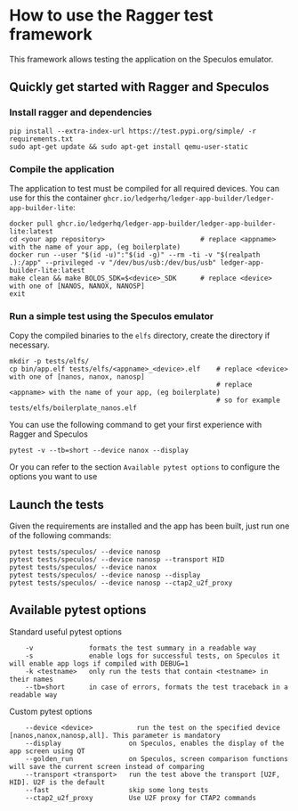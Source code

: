 # How to use the Ragger test framework

This framework allows testing the application on the Speculos emulator.


## Quickly get started with Ragger and Speculos

### Install ragger and dependencies

```
pip install --extra-index-url https://test.pypi.org/simple/ -r requirements.txt
sudo apt-get update && sudo apt-get install qemu-user-static
```

### Compile the application

The application to test must be compiled for all required devices.
You can use for this the container `ghcr.io/ledgerhq/ledger-app-builder/ledger-app-builder-lite`:
```
docker pull ghcr.io/ledgerhq/ledger-app-builder/ledger-app-builder-lite:latest
cd <your app repository>                        # replace <appname> with the name of your app, (eg boilerplate)
docker run --user "$(id -u)":"$(id -g)" --rm -ti -v "$(realpath .):/app" --privileged -v "/dev/bus/usb:/dev/bus/usb" ledger-app-builder-lite:latest
make clean && make BOLOS_SDK=$<device>_SDK      # replace <device> with one of [NANOS, NANOX, NANOSP]
exit
```

### Run a simple test using the Speculos emulator

Copy the compiled binaries to the `elfs` directory, create the directory if necessary.
```
mkdir -p tests/elfs/
cp bin/app.elf tests/elfs/<appname>_<device>.elf    # replace <device> with one of [nanos, nanox, nanosp]
                                                    # replace <appname> with the name of your app, (eg boilerplate)
                                                    # so for example tests/elfs/boilerplate_nanos.elf
```

You can use the following command to get your first experience with Ragger and Speculos
```
pytest -v --tb=short --device nanox --display
```
Or you can refer to the section `Available pytest options` to configure the options you want to use

## Launch the tests

Given the requirements are installed and the app has been built, just run one of the following commands:

```
pytest tests/speculos/ --device nanosp
pytest tests/speculos/ --device nanosp --transport HID
pytest tests/speculos/ --device nanox
pytest tests/speculos/ --device nanosp --display
pytest tests/speculos/ --device nanosp --ctap2_u2f_proxy
```


## Available pytest options

Standard useful pytest options
```
    -v              formats the test summary in a readable way
    -s              enable logs for successful tests, on Speculos it will enable app logs if compiled with DEBUG=1
    -k <testname>   only run the tests that contain <testname> in their names
    --tb=short      in case of errors, formats the test traceback in a readable way
```

Custom pytest options
```
    --device <device>           run the test on the specified device [nanos,nanox,nanosp,all]. This parameter is mandatory
    --display                 on Speculos, enables the display of the app screen using QT
    --golden_run              on Speculos, screen comparison functions will save the current screen instead of comparing
    --transport <transport>   run the test above the transport [U2F, HID]. U2F is the default
    --fast                    skip some long tests
    --ctap2_u2f_proxy         Use U2F proxy for CTAP2 commands
```
